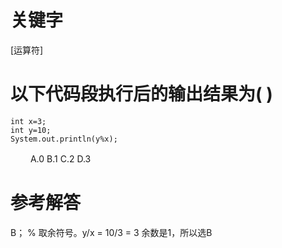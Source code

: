 # 关键字

[运算符]

# 以下代码段执行后的输出结果为( )
    int x=3; 
    int y=10;
    System.out.println(y%x);
　　
A.0
B.1
C.2
D.3


# 参考解答

B；
% 取余符号。y/x = 10/3 = 3 余数是1，所以选B
